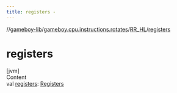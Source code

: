 ```yaml
---
title: registers -
---
```

//[gameboy-lib](../../index.md)/[gameboy.cpu.instructions.rotates](../index.md)/[RR_HL](index.md)/[registers](registers.md)



# registers  
[jvm]  
Content  
val [registers](registers.md): [Registers](../../gameboy.cpu/-registers/index.md)  



